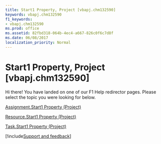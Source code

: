 ```yaml
---
title: Start1 Property, Project [vbapj.chm132590]
keywords: vbapj.chm132590
f1_keywords:
- vbapj.chm132590
ms.prod: office
ms.assetid: 82fbd318-064b-4ec4-a667-826c0f6c7d8f
ms.date: 06/08/2017
localization_priority: Normal
---
```



# Start1 Property, Project [vbapj.chm132590]

Hi there! You have landed on one of our F1 Help redirector pages. Please select the topic you were looking for below.

[Assignment.Start1 Property (Project)](https://msdn.microsoft.com/library/06c9ff33-867e-872b-9421-8a8058de3524%28Office.15%29.aspx)

[Resource.Start1 Property (Project)](https://msdn.microsoft.com/library/f6ffeef7-d920-feb5-ba87-6603cede152b%28Office.15%29.aspx)

[Task.Start1 Property (Project)](https://msdn.microsoft.com/library/000b808a-955d-c843-4af6-0b735a7fb2b8%28Office.15%29.aspx)

[!include[Support and feedback](~/includes/feedback-boilerplate.md)]